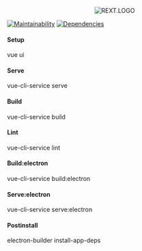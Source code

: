 <p align="center">
  <img src="https://raw.githubusercontent.com/o-y/Orion/master/git_assets/Title/Asset%201-8-Dark.png" alt="REXT.LOGO"/>
</p>

[![Maintainability](https://api.codeclimate.com/v1/badges/03b7dfafbbf28b6fe8e4/maintainability)](https://codeclimate.com/github/o-y/Orion/maintainability)
[![Dependencies](https://david-dm.org/O-Y/Orion.svg)](https://david-dm.org/O-Y/Orion.svg)



#### Setup
vue ui

#### Serve
vue-cli-service serve

#### Build
vue-cli-service build

#### Lint
vue-cli-service lint

#### Build:electron
vue-cli-service build:electron

#### Serve:electron
vue-cli-service serve:electron

#### Postinstall
electron-builder install-app-deps
